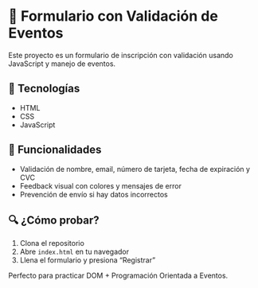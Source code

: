 # 📝 Formulario con Validación de Eventos

Este proyecto es un formulario de inscripción con validación usando JavaScript y manejo de eventos.

## 🚀 Tecnologías
- HTML
- CSS
- JavaScript

## 🎯 Funcionalidades
- Validación de nombre, email, número de tarjeta, fecha de expiración y CVC
- Feedback visual con colores y mensajes de error
- Prevención de envío si hay datos incorrectos

## 🔍 ¿Cómo probar?
1. Clona el repositorio
2. Abre `index.html` en tu navegador
3. Llena el formulario y presiona “Registrar”

Perfecto para practicar DOM + Programación Orientada a Eventos.
